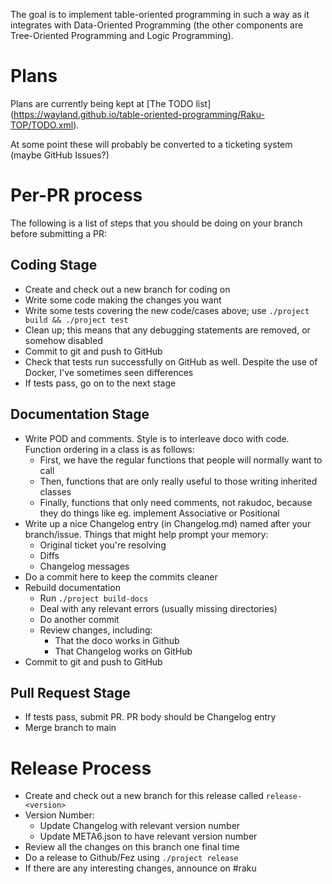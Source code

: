 The goal is to implement table-oriented programming in such a way as it 
integrates with Data-Oriented Programming (the other components are
Tree-Oriented Programming and Logic Programming).  

# Plans

Plans are currently being kept at [The TODO list]
(https://wayland.github.io/table-oriented-programming/Raku-TOP/TODO.xml).

At some point these will probably be converted to a ticketing system (maybe
GitHub Issues?)  

# Per-PR process

The following is a list of steps that you should be doing on your branch before
submitting a PR:

## Coding Stage
*	Create and check out a new branch for coding on
*	Write some code making the changes you want
*	Write some tests covering the new code/cases above; use
	`./project build && ./project test`
*	Clean up; this means that any debugging statements are removed, or
	somehow disabled
*	Commit to git and push to GitHub
*	Check that tests run successfully on GitHub as well.  Despite the
	use of Docker, I've sometimes seen differences
*	If tests pass, go on to the next stage

## Documentation Stage

*	Write POD and comments.  Style is to interleave doco with code.  
	Function ordering in a class is as follows:
	*	First, we have the regular functions that people will 
		normally want to call
	*	Then, functions that are only really useful to those writing 
		inherited classes
	*	Finally, functions that only need comments, not rakudoc,
		because they do things like eg. implement Associative or 
		Positional
*	Write up a nice Changelog entry (in Changelog.md) named after your 
	branch/issue.  Things that might help prompt your memory:
	*	Original ticket you're resolving
	*	Diffs
	*	Changelog messages
*	Do a commit here to keep the commits cleaner
*	Rebuild documentation
	*	Run `./project build-docs`
	*	Deal with any relevant errors (usually missing directories)
	*	Do another commit
	*	Review changes, including:
		*	That the doco works in Github
		*	That Changelog works on GitHub
*	Commit to git and push to GitHub

## Pull Request Stage

*	If tests pass, submit PR.  PR body should be Changelog entry
*	Merge branch to main

# Release Process

*	Create and check out a new branch for this release called `release-<version>`
*	Version Number:
	*	Update Changelog with relevant version number
	*	Update META6.json to have relevant version number
*	Review all the changes on this branch one final time
*	Do a release to Github/Fez using `./project release`
*	If there are any interesting changes, announce on #raku

